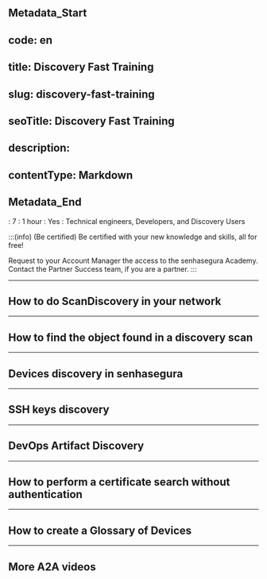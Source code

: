 ## Metadata_Start 
## code: en
## title: Discovery Fast Training 
## slug: discovery-fast-training 
## seoTitle: Discovery Fast Training 
## description:  
## contentType: Markdown 
## Metadata_End
: 7
: 1 hour
: Yes
: Technical engineers, Developers, and Discovery Users

:::(info) (Be certified)
Be certified with your new knowledge and skills, all for free!



Request to your Account Manager the access to the senhasegura Academy.
Contact the Partner Success team, if you are a partner.
:::

---

## How to do ScanDiscovery in your network



---

## How to find the object found in a discovery scan



---

## Devices discovery in senhasegura 

 

---

## SSH keys discovery



---

## DevOps Artifact Discovery


    
---
    
## How to perform a certificate search without authentication



---

## How to create a Glossary of Devices



---

## More A2A videos

